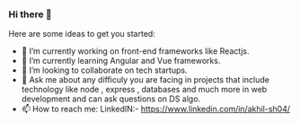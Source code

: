 ### Hi there 👋

<!--
**akhil-04/akhil-04** is a ✨ _special_ ✨ repository because its `README.md` (this file) appears on your GitHub profile.
-->
Here are some ideas to get you started:

- 🔭 I’m currently working on front-end frameworks like Reactjs.
- 🌱 I’m currently learning Angular and Vue frameworks.
- 👯 I’m looking to collaborate on tech startups.
- 💬 Ask me about any difficuly you are facing in projects that include technology like node , express , databases and much more in web development and can ask questions on DS algo.
- 📫 How to reach me: LinkedIN:-  https://www.linkedin.com/in/akhil-sh04/

